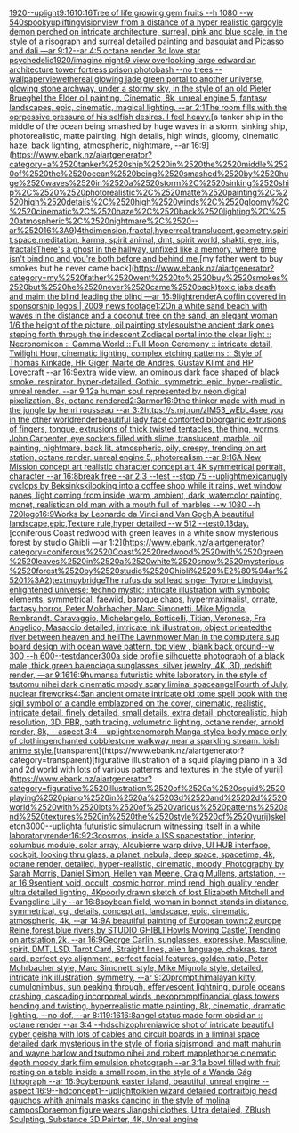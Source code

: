 [1920](https://www.ebank.nz/aiartgenerator?category=1920)[--uplight](https://www.ebank.nz/aiartgenerator?category=--uplight)[9:16](https://www.ebank.nz/aiartgenerator?category=9%3A16)[10:16](https://www.ebank.nz/aiartgenerator?category=10%3A16)[Tree of life growing gem fruits --h 1080 --w 540](https://www.ebank.nz/aiartgenerator?category=Tree%2520of%2520life%2520growing%2520gem%2520fruits%2520--h%25201080%2520--w%2520540)[spooky](https://www.ebank.nz/aiartgenerator?category=spooky)[uplifting](https://www.ebank.nz/aiartgenerator?category=uplifting)[vision](https://www.ebank.nz/aiartgenerator?category=vision)[view from a distance of a hyper realistic gargoyle demon perched on intricate architecture, surreal, pink and blue scale, in the style of a risograph and surreal detailed painting and basquiat and Picasso and dali —ar 9:12](https://www.ebank.nz/aiartgenerator?category=view%2520from%2520a%2520distance%2520of%2520a%2520hyper%2520realistic%2520gargoyle%2520demon%2520perched%2520on%2520intricate%2520architecture%2C%2520surreal%2C%2520pink%2520and%2520blue%2520scale%2C%2520in%2520the%2520style%2520of%2520a%2520risograph%2520and%2520surreal%2520detailed%2520painting%2520and%2520basquiat%2520and%2520Picasso%2520and%2520dali%2520%E2%80%94ar%25209%3A12)[--ar 4:5 octane render 3d love star psychedelic](https://www.ebank.nz/aiartgenerator?category=--ar%25204%3A5%2520octane%2520render%25203d%2520love%2520star%2520psychedelic)[1920](https://www.ebank.nz/aiartgenerator?category=1920)[/imagine night:9 view overlooking large edwardian architecture tower fortress prison photobash --no trees --wallpaper](https://www.ebank.nz/aiartgenerator?category=/imagine%2520night%3A9%2520view%2520overlooking%2520large%2520edwardian%2520architecture%2520tower%2520fortress%2520prison%2520photobash%2520--no%2520trees%2520--wallpaper)[view](https://www.ebank.nz/aiartgenerator?category=view)[ethereal glowing jade green portal to another universe, glowing stone archway, under a stormy sky, in the style of an old Pieter Brueghel the Elder oil painting. Cinematic, 8k, unreal engine 5, fantasy landscapes, epic, cinematic, magical lighting. --ar 2:1](https://www.ebank.nz/aiartgenerator?category=ethereal%2520glowing%2520jade%2520green%2520portal%2520to%2520another%2520universe%2C%2520glowing%2520stone%2520archway%2C%2520under%2520a%2520stormy%2520sky%2C%2520in%2520the%2520style%2520of%2520an%2520old%2520Pieter%2520Brueghel%2520the%2520Elder%2520oil%2520painting.%2520Cinematic%2C%25208k%2C%2520unreal%2520engine%25205%2C%2520fantasy%2520landscapes%2C%2520epic%2C%2520cinematic%2C%2520magical%2520lighting.%2520--ar%25202%3A1)[The room fills with the oprpessive pressure of his selfish desires. I feel heavy.](https://www.ebank.nz/aiartgenerator?category=The%2520room%2520fills%2520with%2520the%2520oprpessive%2520pressure%2520of%2520his%2520selfish%2520desires.%2520I%2520feel%2520heavy.)[a tanker ship in the middle of the ocean being smashed by huge waves in a storm, sinking ship,  photorealistic, matte painting, high details, high winds, gloomy, cinematic, haze, back lighting, atmospheric, nightmare, --ar 16:9](https://www.ebank.nz/aiartgenerator?category=a%2520tanker%2520ship%2520in%2520the%2520middle%2520of%2520the%2520ocean%2520being%2520smashed%2520by%2520huge%2520waves%2520in%2520a%2520storm%2C%2520sinking%2520ship%2C%2520%2520photorealistic%2C%2520matte%2520painting%2C%2520high%2520details%2C%2520high%2520winds%2C%2520gloomy%2C%2520cinematic%2C%2520haze%2C%2520back%2520lighting%2C%2520atmospheric%2C%2520nightmare%2C%2520--ar%252016%3A9)[4thdimension,fractal,hyperreal,translucent,geometry,spirit,space,meditation, karma, spirit animal, dmt, spirit world, shakti, eye, iris, fractals](https://www.ebank.nz/aiartgenerator?category=4thdimension%2Cfractal%2Chyperreal%2Ctranslucent%2Cgeometry%2Cspirit%2Cspace%2Cmeditation%2C%2520karma%2C%2520spirit%2520animal%2C%2520dmt%2C%2520spirit%2520world%2C%2520shakti%2C%2520eye%2C%2520iris%2C%2520fractals)[There's a ghost in the hallway, unfixed like a memory, where time isn't binding and you're both before and behind me.](https://www.ebank.nz/aiartgenerator?category=There%27s%2520a%2520ghost%2520in%2520the%2520hallway%2C%2520unfixed%2520like%2520a%2520memory%2C%2520where%2520time%2520isn%27t%2520binding%2520and%2520you%27re%2520both%2520before%2520and%2520behind%2520me.)[my father went to buy smokes but he never came back](https://www.ebank.nz/aiartgenerator?category=my%2520father%2520went%2520to%2520buy%2520smokes%2520but%2520he%2520never%2520came%2520back)[toxic jabs death and maim the blind leading the blind —ar 16:9](https://www.ebank.nz/aiartgenerator?category=toxic%2520jabs%2520death%2520and%2520maim%2520the%2520blind%2520leading%2520the%2520blind%2520%E2%80%94ar%252016%3A9)[light](https://www.ebank.nz/aiartgenerator?category=light)[render](https://www.ebank.nz/aiartgenerator?category=render)[A coffin covered in sponsorship logos | 2009 news footage](https://www.ebank.nz/aiartgenerator?category=A%2520coffin%2520covered%2520in%2520sponsorship%2520logos%2520%7C%25202009%2520news%2520footage)[1:2](https://www.ebank.nz/aiartgenerator?category=1%3A2)[On a white sand beach with waves in the distance and a coconut tree on the sand, an elegant woman 1/6 the height of the picture, oil painting style](https://www.ebank.nz/aiartgenerator?category=On%2520a%2520white%2520sand%2520beach%2520with%2520waves%2520in%2520the%2520distance%2520and%2520a%2520coconut%2520tree%2520on%2520the%2520sand%2C%2520an%2520elegant%2520woman%25201/6%2520the%2520height%2520of%2520the%2520picture%2C%2520oil%2520painting%2520style)[souls](https://www.ebank.nz/aiartgenerator?category=souls)[the ancient dark ones steping forth through the iridescent Zodiacal portal into the clear light :: Necronomicon :: Gamma World :: Full Moon Ceremony :: intricate detail, Twilight Hour,  cinematic lighting, complex etching patterns :: Style of Thomas Kinkade, HR Giger, Marte de Andres, Gustav Klimt and HP Lovecraft  --ar 16:9](https://www.ebank.nz/aiartgenerator?category=the%2520ancient%2520dark%2520ones%2520steping%2520forth%2520through%2520the%2520iridescent%2520Zodiacal%2520portal%2520into%2520the%2520clear%2520light%2520%3A%3A%2520Necronomicon%2520%3A%3A%2520Gamma%2520World%2520%3A%3A%2520Full%2520Moon%2520Ceremony%2520%3A%3A%2520intricate%2520detail%2C%2520Twilight%2520Hour%2C%2520%2520cinematic%2520lighting%2C%2520complex%2520etching%2520patterns%2520%3A%3A%2520Style%2520of%2520Thomas%2520Kinkade%2C%2520HR%2520Giger%2C%2520Marte%2520de%2520Andres%2C%2520Gustav%2520Klimt%2520and%2520HP%2520Lovecraft%2520%2520--ar%252016%3A9)[extra wide view. an ominous dark face shaped of black smoke. respirator. hyper-detailed. Gothic. symmetric. epic. hyper-realistic.  unreal render. --ar 9:12](https://www.ebank.nz/aiartgenerator?category=extra%2520wide%2520view.%2520an%2520ominous%2520dark%2520face%2520shaped%2520of%2520black%2520smoke.%2520respirator.%2520hyper-detailed.%2520Gothic.%2520symmetric.%2520epic.%2520hyper-realistic.%2520%2520unreal%2520render.%2520--ar%25209%3A12)[a human soul represented by neon digital pixelization, 8k, octane rendered](https://www.ebank.nz/aiartgenerator?category=a%2520human%2520soul%2520represented%2520by%2520neon%2520digital%2520pixelization%2C%25208k%2C%2520octane%2520rendered)[2:3](https://www.ebank.nz/aiartgenerator?category=2%3A3)[armor](https://www.ebank.nz/aiartgenerator?category=armor)[16:9](https://www.ebank.nz/aiartgenerator?category=16%3A9)[the thinker made with mud in the jungle by henri rousseau --ar 3:2](https://www.ebank.nz/aiartgenerator?category=the%2520thinker%2520made%2520with%2520mud%2520in%2520the%2520jungle%2520by%2520henri%2520rousseau%2520--ar%25203%3A2)[<https://s.mj.run/zlM53_wEbL4>](https://www.ebank.nz/aiartgenerator?category=%3Chttps%3A//s.mj.run/zlM53_wEbL4%3E)[see you in the other world](https://www.ebank.nz/aiartgenerator?category=see%2520you%2520in%2520the%2520other%2520world)[render](https://www.ebank.nz/aiartgenerator?category=render)[beautiful lady face contorted bioorganic extrusions of fingers, tongue, extrusions of thick twisted tentacles, the thing, worms, John Carpenter, eye sockets filled with slime, translucent, marble,  oil painting, nightmare, back lit, atmospheric, oily, creepy,  trending on art station, octane render, unreal engine 5, photorealism --ar 9:16](https://www.ebank.nz/aiartgenerator?category=beautiful%2520lady%2520face%2520contorted%2520bioorganic%2520extrusions%2520of%2520fingers%2C%2520tongue%2C%2520extrusions%2520of%2520thick%2520twisted%2520tentacles%2C%2520the%2520thing%2C%2520worms%2C%2520John%2520Carpenter%2C%2520eye%2520sockets%2520filled%2520with%2520slime%2C%2520translucent%2C%2520marble%2C%2520%2520oil%2520painting%2C%2520nightmare%2C%2520back%2520lit%2C%2520atmospheric%2C%2520oily%2C%2520creepy%2C%2520%2520trending%2520on%2520art%2520station%2C%2520octane%2520render%2C%2520unreal%2520engine%25205%2C%2520photorealism%2520--ar%25209%3A16)[A New Mission concept art realistic character concept art 4K symmetrical portrait, character --ar 16:8](https://www.ebank.nz/aiartgenerator?category=A%2520New%2520Mission%2520concept%2520art%2520realistic%2520character%2520concept%2520art%25204K%2520symmetrical%2520portrait%2C%2520character%2520--ar%252016%3A8)[break free --ar 2:3 --test --stop 75 --uplight](https://www.ebank.nz/aiartgenerator?category=break%2520free%2520--ar%25202%3A3%2520--test%2520--stop%252075%2520--uplight)[mexican](https://www.ebank.nz/aiartgenerator?category=mexican)[ugly cyclops by Beksinkski](https://www.ebank.nz/aiartgenerator?category=ugly%2520cyclops%2520by%2520Beksinkski)[looking into a coffee shop while it rains, wet window panes, light coming from inside, warm, ambient, dark, watercolor painting, monet, realistic](https://www.ebank.nz/aiartgenerator?category=looking%2520into%2520a%2520coffee%2520shop%2520while%2520it%2520rains%2C%2520wet%2520window%2520panes%2C%2520light%2520coming%2520from%2520inside%2C%2520warm%2C%2520ambient%2C%2520dark%2C%2520watercolor%2520painting%2C%2520monet%2C%2520realistic)[an old man with a mouth full of marbles --w 1080 --h 720](https://www.ebank.nz/aiartgenerator?category=an%2520old%2520man%2520with%2520a%2520mouth%2520full%2520of%2520marbles%2520--w%25201080%2520--h%2520720)[logo](https://www.ebank.nz/aiartgenerator?category=logo)[16:9](https://www.ebank.nz/aiartgenerator?category=16%3A9)[Works by Leonardo da Vinci and Van Gogh,A beautiful landscape,epic,Texture rule,hyper detailed --w 512 --test](https://www.ebank.nz/aiartgenerator?category=Works%2520by%2520Leonardo%2520da%2520Vinci%2520and%2520Van%2520Gogh%2CA%2520beautiful%2520landscape%2Cepic%2CTexture%2520rule%2Chyper%2520detailed%2520--w%2520512%2520--test)[0.13](https://www.ebank.nz/aiartgenerator?category=0.13)[day.](https://www.ebank.nz/aiartgenerator?category=day.)[coniferous Coast redwood with green leaves in a white snow mysterious forest by studio Ghibli —ar 1:2](https://www.ebank.nz/aiartgenerator?category=coniferous%2520Coast%2520redwood%2520with%2520green%2520leaves%2520in%2520a%2520white%2520snow%2520mysterious%2520forest%2520by%2520studio%2520Ghibli%2520%E2%80%94ar%25201%3A2)[text](https://www.ebank.nz/aiartgenerator?category=text)[muybridge](https://www.ebank.nz/aiartgenerator?category=muybridge)[The rufus du sol lead singer Tyrone Lindqvist, enlightened universe; techno mystic; intricate illustration with symbolic elements, symmetrical, faewild, baroque chaos, hypermaximalist, ornate, fantasy horror, Peter Mohrbacher, Marc Simonetti, Mike Mignola, Rembrandt, Caravaggio, Michelangelo, Botticelli, Titian, Veronese, Fra Angelico, Masaccio detailed, intricate ink illustration, object oriented](https://www.ebank.nz/aiartgenerator?category=The%2520rufus%2520du%2520sol%2520lead%2520singer%2520Tyrone%2520Lindqvist%2C%2520enlightened%2520universe%3B%2520techno%2520mystic%3B%2520intricate%2520illustration%2520with%2520symbolic%2520elements%2C%2520symmetrical%2C%2520faewild%2C%2520baroque%2520chaos%2C%2520hypermaximalist%2C%2520ornate%2C%2520fantasy%2520horror%2C%2520Peter%2520Mohrbacher%2C%2520Marc%2520Simonetti%2C%2520Mike%2520Mignola%2C%2520Rembrandt%2C%2520Caravaggio%2C%2520Michelangelo%2C%2520Botticelli%2C%2520Titian%2C%2520Veronese%2C%2520Fra%2520Angelico%2C%2520Masaccio%2520detailed%2C%2520intricate%2520ink%2520illustration%2C%2520object%2520oriented)[the river between heaven and hell](https://www.ebank.nz/aiartgenerator?category=the%2520river%2520between%2520heaven%2520and%2520hell)[The Lawnmower Man in the computer](https://www.ebank.nz/aiartgenerator?category=The%2520Lawnmower%2520Man%2520in%2520the%2520computer)[a sup board design with ocean wave pattern, top view , blank back ground--w 300 --h 600](https://www.ebank.nz/aiartgenerator?category=a%2520sup%2520board%2520design%2520with%2520ocean%2520wave%2520pattern%2C%2520top%2520view%2520%2C%2520blank%2520back%2520ground--w%2520300%2520--h%2520600)[--test](https://www.ebank.nz/aiartgenerator?category=--test)[dancer](https://www.ebank.nz/aiartgenerator?category=dancer)[300](https://www.ebank.nz/aiartgenerator?category=300)[a side profile silhouette photograph of a black male, thick green balenciaga sunglasses, silver jewelry, 4K, 3D, redshift render, —ar 9:16](https://www.ebank.nz/aiartgenerator?category=a%2520side%2520profile%2520silhouette%2520photograph%2520of%2520a%2520black%2520male%2C%2520thick%2520green%2520balenciaga%2520sunglasses%2C%2520silver%2520jewelry%2C%25204K%2C%25203D%2C%2520redshift%2520render%2C%2520%E2%80%94ar%25209%3A16)[16:9](https://www.ebank.nz/aiartgenerator?category=16%3A9)[humans](https://www.ebank.nz/aiartgenerator?category=humans)[a futuristic white laboratory in the style of tsutomu nihei dark cinematic moody scary liminal space](https://www.ebank.nz/aiartgenerator?category=a%2520futuristic%2520white%2520laboratory%2520in%2520the%2520style%2520of%2520tsutomu%2520nihei%2520dark%2520cinematic%2520moody%2520scary%2520liminal%2520space)[angel](https://www.ebank.nz/aiartgenerator?category=angel)[Fourth of July, nuclear fireworks](https://www.ebank.nz/aiartgenerator?category=Fourth%2520of%2520July%2C%2520nuclear%2520fireworks)[4:5](https://www.ebank.nz/aiartgenerator?category=4%3A5)[an ancient ornate intricate old tome spell book with the sigil symbol of a candle emblazoned on the cover, cinematic, realistic, intricate detail, finely detailed, small details, extra detail, photorealistic, high resolution, 3D, PBR, path tracing, volumetric lighting, octane render, arnold render, 8k, --aspect 3:4 --uplight](https://www.ebank.nz/aiartgenerator?category=an%2520ancient%2520ornate%2520intricate%2520old%2520tome%2520spell%2520book%2520with%2520the%2520sigil%2520symbol%2520of%2520a%2520candle%2520emblazoned%2520on%2520the%2520cover%2C%2520cinematic%2C%2520realistic%2C%2520intricate%2520detail%2C%2520finely%2520detailed%2C%2520small%2520details%2C%2520extra%2520detail%2C%2520photorealistic%2C%2520high%2520resolution%2C%25203D%2C%2520PBR%2C%2520path%2520tracing%2C%2520volumetric%2520lighting%2C%2520octane%2520render%2C%2520arnold%2520render%2C%25208k%2C%2520--aspect%25203%3A4%2520--uplight)[xenomorph Manga style](https://www.ebank.nz/aiartgenerator?category=xenomorph%2520Manga%2520style)[a body made only of clothing](https://www.ebank.nz/aiartgenerator?category=a%2520body%2520made%2520only%2520of%2520clothing)[enchanted cobblestone walkway near a sparkling stream. loish anime style.](https://www.ebank.nz/aiartgenerator?category=enchanted%2520cobblestone%2520walkway%2520near%2520a%2520sparkling%2520stream.%2520loish%2520anime%2520style.)[transparent](https://www.ebank.nz/aiartgenerator?category=transparent)[figurative illustration of a squid playing piano in a 3d and 2d world with lots of various patterns and textures in the style of yurij](https://www.ebank.nz/aiartgenerator?category=figurative%2520illustration%2520of%2520a%2520squid%2520playing%2520piano%2520in%2520a%25203d%2520and%25202d%2520world%2520with%2520lots%2520of%2520various%2520patterns%2520and%2520textures%2520in%2520the%2520style%2520of%2520yurij)[skeleton](https://www.ebank.nz/aiartgenerator?category=skeleton)[3000](https://www.ebank.nz/aiartgenerator?category=3000)[--uplight](https://www.ebank.nz/aiartgenerator?category=--uplight)[a futuristic simulacrum witnessing itself in a white laboratory](https://www.ebank.nz/aiartgenerator?category=a%2520futuristic%2520simulacrum%2520witnessing%2520itself%2520in%2520a%2520white%2520laboratory)[render](https://www.ebank.nz/aiartgenerator?category=render)[16:9](https://www.ebank.nz/aiartgenerator?category=16%3A9)[2:3](https://www.ebank.nz/aiartgenerator?category=2%3A3)[cosmos, inside a ISS spacestation, interior, columbus module, solar array, Alcubierre warp drive, UI HUB interface, cockpit, looking thru glass, a planet, nebula, deep space, spacetime, 4k, octane render, detailed, hyper-realistic, cinematic, moody, Photography by Sarah Morris, Daniel Simon, Hellen van Meene, Craig Mullens, artstation, --ar 16:9](https://www.ebank.nz/aiartgenerator?category=cosmos%2C%2520inside%2520a%2520ISS%2520spacestation%2C%2520interior%2C%2520columbus%2520module%2C%2520solar%2520array%2C%2520Alcubierre%2520warp%2520drive%2C%2520UI%2520HUB%2520interface%2C%2520cockpit%2C%2520looking%2520thru%2520glass%2C%2520a%2520planet%2C%2520nebula%2C%2520deep%2520space%2C%2520spacetime%2C%25204k%2C%2520octane%2520render%2C%2520detailed%2C%2520hyper-realistic%2C%2520cinematic%2C%2520moody%2C%2520Photography%2520by%2520Sarah%2520Morris%2C%2520Daniel%2520Simon%2C%2520Hellen%2520van%2520Meene%2C%2520Craig%2520Mullens%2C%2520artstation%2C%2520--ar%252016%3A9)[sentient void, occult, cosmic horror, mind rend, high quality render, ultra detailed lighting, 4K](https://www.ebank.nz/aiartgenerator?category=sentient%2520void%2C%2520occult%2C%2520cosmic%2520horror%2C%2520mind%2520rend%2C%2520high%2520quality%2520render%2C%2520ultra%2520detailed%2520lighting%2C%25204K)[poorly drawn sketch of lost Elizabeth Mitchell and Evangeline Lilly --ar 16:8](https://www.ebank.nz/aiartgenerator?category=poorly%2520drawn%2520sketch%2520of%2520lost%2520Elizabeth%2520Mitchell%2520and%2520Evangeline%2520Lilly%2520--ar%252016%3A8)[soybean field, woman in bonnet stands in distance, symmetrical, cgi, details, concept art, landscape, epic, cinematic, atmospheric, 4k, --ar 14:9](https://www.ebank.nz/aiartgenerator?category=soybean%2520field%2C%2520woman%2520in%2520bonnet%2520stands%2520in%2520distance%2C%2520symmetrical%2C%2520cgi%2C%2520details%2C%2520concept%2520art%2C%2520landscape%2C%2520epic%2C%2520cinematic%2C%2520atmospheric%2C%25204k%2C%2520--ar%252014%3A9)[A beautiful painting of European town::2,europe Reine,forest,blue rivers,by STUDIO GHIBLI'Howls Moving Castle',Trending on artstation,2k, --ar 16:9](https://www.ebank.nz/aiartgenerator?category=A%2520beautiful%2520painting%2520of%2520European%2520town%3A%3A2%2Ceurope%2520Reine%2Cforest%2Cblue%2520rivers%2Cby%2520STUDIO%2520GHIBLI%27Howls%2520Moving%2520Castle%27%2CTrending%2520on%2520artstation%2C2k%2C%2520--ar%252016%3A9)[George Carlin, sunglasses, expressive, Masculine, spirit, DMT, LSD, Tarot Card, Straight lines, alien language, chakras, tarot card, perfect eye alignment, perfect facial features, golden ratio, Peter Mohrbacher style, Marc Simonetti style, Mike Mignola style, detailed, intricate ink illustration, symmetry, --ar 9:20](https://www.ebank.nz/aiartgenerator?category=George%2520Carlin%2C%2520sunglasses%2C%2520expressive%2C%2520Masculine%2C%2520spirit%2C%2520DMT%2C%2520LSD%2C%2520Tarot%2520Card%2C%2520Straight%2520lines%2C%2520alien%2520language%2C%2520chakras%2C%2520tarot%2520card%2C%2520perfect%2520eye%2520alignment%2C%2520perfect%2520facial%2520features%2C%2520golden%2520ratio%2C%2520Peter%2520Mohrbacher%2520style%2C%2520Marc%2520Simonetti%2520style%2C%2520Mike%2520Mignola%2520style%2C%2520detailed%2C%2520intricate%2520ink%2520illustration%2C%2520symmetry%2C%2520--ar%25209%3A20)[prompt:himalayan kitty, cumulonimbus, sun peaking through, effervescent lightning, purple oceans crashing, cascading incorporeal winds, nekoprompt](https://www.ebank.nz/aiartgenerator?category=prompt%3Ahimalayan%2520kitty%2C%2520cumulonimbus%2C%2520sun%2520peaking%2520through%2C%2520effervescent%2520lightning%2C%2520purple%2520oceans%2520crashing%2C%2520cascading%2520incorporeal%2520winds%2C%2520nekoprompt)[financial glass towers bending and twisting, hyperrealistic matte painting, 8k, cinematic, dramatic lighting, --no dof, --ar 8:11](https://www.ebank.nz/aiartgenerator?category=financial%2520glass%2520towers%2520bending%2520and%2520twisting%2C%2520hyperrealistic%2520matte%2520painting%2C%25208k%2C%2520cinematic%2C%2520dramatic%2520lighting%2C%2520--no%2520dof%2C%2520--ar%25208%3A11)[9:16](https://www.ebank.nz/aiartgenerator?category=9%3A16)[16:8](https://www.ebank.nz/aiartgenerator?category=16%3A8)[angel status made form obsidian :: octane render --ar 3:4 --hd](https://www.ebank.nz/aiartgenerator?category=angel%2520status%2520made%2520form%2520obsidian%2520%3A%3A%2520octane%2520render%2520--ar%25203%3A4%2520--hd)[schizophrenia](https://www.ebank.nz/aiartgenerator?category=schizophrenia)[wide shot of intricate beautiful cyber geisha with lots of cables and circuit boards in a liminal space detailed dark mysterious in the style of floria sigismondi and matt mahurin and wayne barlow and tsutomo nihei and robert mapplethorpe cinematic depth moody dark film emulsion photograph --ar 3:1](https://www.ebank.nz/aiartgenerator?category=wide%2520shot%2520of%2520intricate%2520beautiful%2520cyber%2520geisha%2520with%2520lots%2520of%2520cables%2520and%2520circuit%2520boards%2520in%2520a%2520liminal%2520space%2520detailed%2520dark%2520mysterious%2520in%2520the%2520style%2520of%2520floria%2520sigismondi%2520and%2520matt%2520mahurin%2520and%2520wayne%2520barlow%2520and%2520tsutomo%2520nihei%2520and%2520robert%2520mapplethorpe%2520cinematic%2520depth%2520moody%2520dark%2520film%2520emulsion%2520photograph%2520--ar%25203%3A1)[a bowl filled with fruit resting on a table inside a small room, in the style of a Wanda Gág lithograph --ar 16:9](https://www.ebank.nz/aiartgenerator?category=a%2520bowl%2520filled%2520with%2520fruit%2520resting%2520on%2520a%2520table%2520inside%2520a%2520small%2520room%2C%2520in%2520the%2520style%2520of%2520a%2520Wanda%2520G%C3%A1g%2520lithograph%2520--ar%252016%3A9)[cyberpunk easter island, beautiful, unreal engine  --aspect 16:9](https://www.ebank.nz/aiartgenerator?category=cyberpunk%2520easter%2520island%2C%2520beautiful%2C%2520unreal%2520engine%2520%2520--aspect%252016%3A9)[--hd](https://www.ebank.nz/aiartgenerator?category=--hd)[concept](https://www.ebank.nz/aiartgenerator?category=concept)[1](https://www.ebank.nz/aiartgenerator?category=1)[--uplight](https://www.ebank.nz/aiartgenerator?category=--uplight)[tolkien wizard detailed portrait](https://www.ebank.nz/aiartgenerator?category=tolkien%2520wizard%2520detailed%2520portrait)[big head gauchos whith animals masks dancing in the style of molina campos](https://www.ebank.nz/aiartgenerator?category=big%2520head%2520gauchos%2520whith%2520animals%2520masks%2520dancing%2520in%2520the%2520style%2520of%2520molina%2520campos)[Doraemon figure wears Jiangshi clothes, Ultra detailed, ZBlush Sculpting, Substance 3D Painter, 4K, Unreal engine](https://www.ebank.nz/aiartgenerator?category=Doraemon%2520figure%2520wears%2520Jiangshi%2520clothes%2C%2520Ultra%2520detailed%2C%2520ZBlush%2520Sculpting%2C%2520Substance%25203D%2520Painter%2C%25204K%2C%2520Unreal%2520engine)